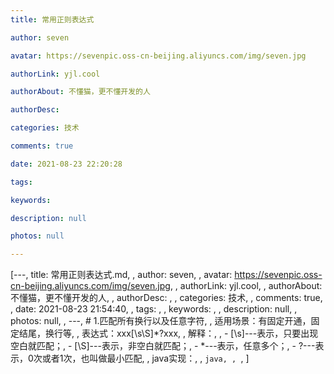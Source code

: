 ```yaml
---
title: 常用正则表达式

author: seven

avatar: https://sevenpic.oss-cn-beijing.aliyuncs.com/img/seven.jpg

authorLink: yjl.cool

authorAbout: 不懂猫，更不懂开发的人

authorDesc: 

categories: 技术

comments: true

date: 2021-08-23 22:20:28

tags: 

keywords: 

description: null

photos: null

---
```

[---, title: 常用正则表达式.md, , author: seven, , avatar: https://sevenpic.oss-cn-beijing.aliyuncs.com/img/seven.jpg, , authorLink: yjl.cool, , authorAbout: 不懂猫，更不懂开发的人, , authorDesc: , , categories: 技术, , comments: true, , date: 2021-08-23 21:54:40, , tags: , , keywords: , , description: null, , photos: null, , ---, # 1.匹配所有换行以及任意字符, , 适用场景：有固定开通，固定结尾，换行等, , 表达式：xxx[\s\S]*?xxx, , 解释：, , - [\s]---表示，只要出现空白就匹配；, - [\S]---表示，非空白就匹配；, - *---表示，任意多个；, - ?---表示，0次或者1次，也叫做最小匹配, , java实现：, , ```java, , ```, ]
